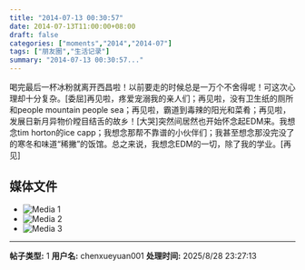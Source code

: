 ```yaml
---
title: "2014-07-13 00:30:57"
date: 2014-07-13T11:00:00+08:00
draft: false
categories: ["moments","2014","2014-07"]
tags: ["朋友圈","生活记录"]
summary: "2014-07-13 00:30:57..."
---
```


喝完最后一杯冰粉就离开西昌啦！以前要走的时候总是一万个不舍得呢！可这次心理却十分复杂。[委屈]再见啦，疼爱宠溺我的亲人们；再见啦，没有卫生纸的厕所和people mountain people sea；再见啦，霸道到毒辣的阳光和菜肴；再见啦，发展日新月异物价瞠目结舌的故乡！[大哭]突然间居然也开始怀念起EDM来。我想念tim horton的ice capp；我想念那帮不靠谱的小伙伴们；我甚至想念那没完没了的寒冬和味道“稀撇”的饭馆。总之来说，我想念EDM的一切，除了我的学业。[再见]

## 媒体文件

- ![Media 1](/Moments/photos/2014-07-13/201407130030570.jpg)
- ![Media 2](/Moments/photos/2014-07-13/201407130030571.jpg)
- ![Media 3](/Moments/photos/2014-07-13/201407130030572.jpg)

---

**帖子类型:** 1
**用户名:** chenxueyuan001
**处理时间:** 2025/8/28 23:27:13